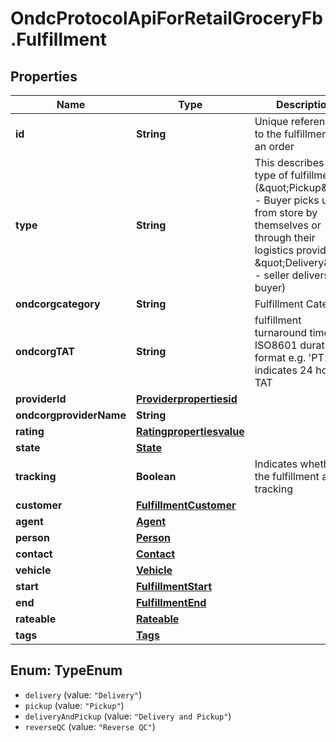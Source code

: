 # OndcProtocolApiForRetailGroceryFb.Fulfillment

## Properties
Name | Type | Description | Notes
------------ | ------------- | ------------- | -------------
**id** | **String** | Unique reference ID to the fulfillment of an order | 
**type** | **String** | This describes the type of fulfillment (\&quot;Pickup\&quot; - Buyer picks up from store by themselves or through their logistics provider; \&quot;Delivery\&quot; - seller delivers to buyer) | 
**ondcorgcategory** | **String** | Fulfillment Category | [optional] 
**ondcorgTAT** | **String** | fulfillment turnaround time in ISO8601 durations format e.g. &#x27;PT24H&#x27; indicates 24 hour TAT | [optional] 
**providerId** | [**Providerpropertiesid**](Providerpropertiesid.md) |  | [optional] 
**ondcorgproviderName** | **String** |  | [optional] 
**rating** | [**Ratingpropertiesvalue**](Ratingpropertiesvalue.md) |  | [optional] 
**state** | [**State**](State.md) |  | [optional] 
**tracking** | **Boolean** | Indicates whether the fulfillment allows tracking | [optional] [default to false]
**customer** | [**FulfillmentCustomer**](FulfillmentCustomer.md) |  | [optional] 
**agent** | [**Agent**](Agent.md) |  | [optional] 
**person** | [**Person**](Person.md) |  | [optional] 
**contact** | [**Contact**](Contact.md) |  | [optional] 
**vehicle** | [**Vehicle**](Vehicle.md) |  | [optional] 
**start** | [**FulfillmentStart**](FulfillmentStart.md) |  | [optional] 
**end** | [**FulfillmentEnd**](FulfillmentEnd.md) |  | [optional] 
**rateable** | [**Rateable**](Rateable.md) |  | [optional] 
**tags** | [**Tags**](Tags.md) |  | [optional] 

<a name="TypeEnum"></a>
## Enum: TypeEnum

* `delivery` (value: `"Delivery"`)
* `pickup` (value: `"Pickup"`)
* `deliveryAndPickup` (value: `"Delivery and Pickup"`)
* `reverseQC` (value: `"Reverse QC"`)

